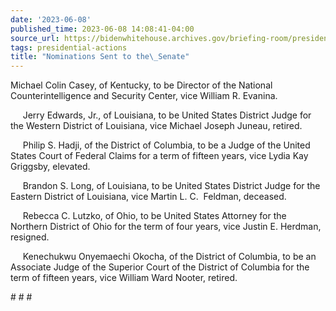 ```yaml
---
date: '2023-06-08'
published_time: 2023-06-08 14:08:41-04:00
source_url: https://bidenwhitehouse.archives.gov/briefing-room/presidential-actions/2023/06/08/nominations-sent-to-the-senate-109/
tags: presidential-actions
title: "Nominations Sent to the\_Senate"
---
```

 
Michael Colin Casey, of Kentucky, to be Director of the National
Counterintelligence and Security Center, vice William R. Evanina.

     Jerry Edwards, Jr., of Louisiana, to be United States District
Judge for the Western District of Louisiana, vice Michael Joseph Juneau,
retired.

     Philip S. Hadji, of the District of Columbia, to be a Judge of the
United States Court of Federal Claims for a term of fifteen years, vice
Lydia Kay Griggsby, elevated.

     Brandon S. Long, of Louisiana, to be United States District Judge
for the Eastern District of Louisiana, vice Martin L. C.  Feldman,
deceased.

     Rebecca C. Lutzko, of Ohio, to be United States Attorney for the
Northern District of Ohio for the term of four years, vice Justin E.
Herdman, resigned.

     Kenechukwu Onyemaechi Okocha, of the District of Columbia, to be an
Associate Judge of the Superior Court of the District of Columbia for
the term of fifteen years, vice William Ward Nooter, retired.

\# \# \#
